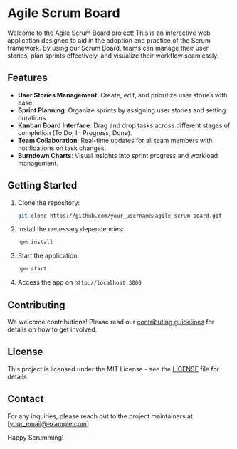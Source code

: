 # Agile Scrum Board

Welcome to the Agile Scrum Board project! This is an interactive web application designed to aid in the adoption and practice of the Scrum framework. By using our Scrum Board, teams can manage their user stories, plan sprints effectively, and visualize their workflow seamlessly.

## Features
- **User Stories Management**: Create, edit, and prioritize user stories with ease.
- **Sprint Planning**: Organize sprints by assigning user stories and setting durations.
- **Kanban Board Interface**: Drag and drop tasks across different stages of completion (To Do, In Progress, Done).
- **Team Collaboration**: Real-time updates for all team members with notifications on task changes.
- **Burndown Charts**: Visual insights into sprint progress and workload management.

## Getting Started
1. Clone the repository:
   ```bash
   git clone https://github.com/your_username/agile-scrum-board.git
   ```
2. Install the necessary dependencies:
   ```bash
   npm install
   ```
3. Start the application:
   ```bash
   npm start
   ```
4. Access the app on `http://localhost:3000`

## Contributing
We welcome contributions! Please read our [contributing guidelines](CONTRIBUTING.md) for details on how to get involved.

## License
This project is licensed under the MIT License - see the [LICENSE](LICENSE) file for details.

## Contact
For any inquiries, please reach out to the project maintainers at [your_email@example.com]

Happy Scrumming!

